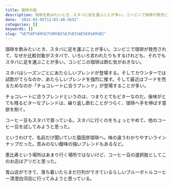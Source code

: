 ```yaml
---
title: 珈琲の話
description: 珈琲を飲みたいとき、スタバに足を運ぶことが多い。コンビニで珈琲が発売されて、なぜか比較対象がスタバで、いろいろ言われたりもするけれども、それでもスタバに足を運ぶことが多い。コンビニの珈琲は飲む気がおきない。
date: '2015-03-05T12:03:40.565Z'
categories: []
keywords: []
slug: "%E7%8F%88%E7%90%B2%E3%81%AE%E8%A9%B1"
---
```

珈琲を飲みたいとき、スタバに足を運ぶことが多い。コンビニで珈琲が発売されて、なぜか比較対象がスタバで、いろいろ言われたりもするけれども、それでもスタバに足を運ぶことが多い。コンビニの珈琲は飲む気がおきない。

スタバはシーズンごとにあたらしいブレンドが登場する。そしてカウンターでは試飲がてらなのか、あたらしいブレンドを強烈に推す。そして最近はフードを売るためなのか「チョコレートに合うブレンド」が登場することが多い。

チョコレートに合うブレンドというのは、つまりとてもビターなのだ。後味がとても残るビターなブレンドは、繰り返し飲むことがつらく、珈琲へ手を伸ばす意欲を削ぐ。

コーヒー豆もスタバで買っている。スタバに行くのをちょっとやめて、他のコーヒー豆を試してみようと思った。

というわけで、名前だけ聞いていた猿田彦珈琲へ。味の違うわかりやすいラインナップだった。苦みのない酸味の強いブレンドもあるなど。

恵比寿という場所はあまり行く場所ではないけど、コーヒー豆の選択肢としてこのお店はアリだと思った。

青山店ができて、落ち着いたらまだ行列ができているらしいブルーボトルコーヒー清澄白河店に行ってみようと思っている。
